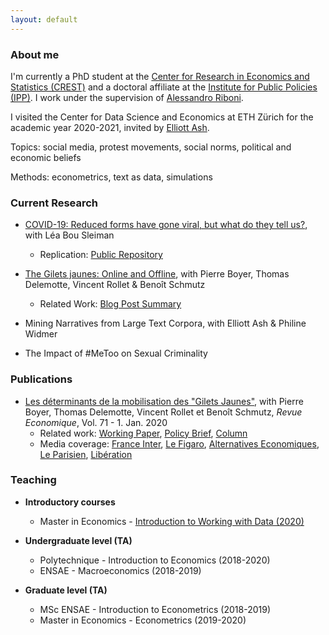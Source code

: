 ```yaml
---
layout: default
---
```


### About me

I'm currently a PhD student at the [Center for Research in Economics and Statistics (CREST)](http://crest.science/) and a doctoral affiliate at the [Institute for Public Policies (IPP)](https://www.ipp.eu/). I work under the supervision of [Alessandro Riboni](https://sites.google.com/site/alessandroriboni/). 

I visited the Center for Data Science and Economics at ETH Zürich for the academic year 2020-2021, invited by [Elliott Ash](https://elliottash.com/).

Topics: social media, protest movements, social norms, political and economic beliefs

Methods: econometrics, text as data, simulations

### Current Research

- [COVID-19: Reduced forms have gone viral, but what do they tell us?](https://drive.google.com/file/d/1ERjcGXD2jvfDFXdI0_NtF4X95UeQ5f4W/view?usp=sharing), with Léa Bou Sleiman
  - Replication: [Public Repository](https://gitlab.com/germain.gauthier/covid-reduced-forms-replication)
- [The Gilets jaunes: Online and Offline](https://drive.google.com/file/d/1GsRYCxlEpCC44sUcJ03qizSK7X4abN1K/view?usp=sharing), with Pierre Boyer, Thomas Delemotte, Vincent Rollet & Benoît Schmutz
  - Related Work: [Blog Post Summary](https://blog.ipp.eu/2020/07/15/vers-une-hybridation-des-mouvements-sociaux-et-des-reseaux-sociaux-lexemple-des-gilets-jaunes/)

- Mining Narratives from Large Text Corpora, with Elliott Ash & Philine Widmer

- The Impact of #MeToo on Sexual Criminality

### Publications

- [Les déterminants de la mobilisation des "Gilets Jaunes"](https://www.cairn.info/revue-economique-2020-1-page-109.htm), with Pierre Boyer, Thomas Delemotte, Vincent Rollet et Benoît Schmutz, *Revue Economique*, Vol. 71 - 1. Jan. 2020
  - Related work: [Working Paper](http://crest.science/RePEc/wpstorage/2019-06.pdf), [Policy Brief](https://www.ipp.eu/wp-content/uploads/2019/04/n39-notesIPP-avril2019.pdf), [Column](https://www.lemonde.fr/idees/article/2019/11/15/entre-facebook-et-le-rond-point-la-double-originalite-du-mouvement-des-gilets-jaunes_6019218_3232.html#xtor=AL-32280270)
  - Media coverage: [France Inter](https://www.franceinter.fr/societe/une-etude-determine-le-chomage-et-les-80-km-h-comme-source-de-la-mobilisation-des-gilets-jaunes), [Le Figaro](http://www.lefigaro.fr/vox/economie/les-gilets-jaunes-ont-ils-vraiment-a-voir-avec-le-passage-a-80-km-h-oui-20190417), [Alternatives Economiques](https://blogs.alternatives-economiques.fr/anota/2019/04/14/du-mur-aux-ronds-points-cartographie-de-l-emergence-des-gilets-jaunes), [Le Parisien](http://www.leparisien.fr/societe/limitation-a-80-km-h-le-grand-flou-20-04-2019-8057055.php), [Libération](https://www.liberation.fr/debats/2019/04/17/gilets-jaunes-le-80-kmh-ne-passe-pas_1721959)

### Teaching

- **Introductory courses**
  - Master in Economics - [Introduction to Working with Data (2020)](https://gitlab.com/germain.gauthier/code-for-econometrics-101/-/blob/master/poly.md)
  
- **Undergraduate level (TA)**
  - Polytechnique - Introduction to Economics (2018-2020)
  - ENSAE - Macroeconomics (2018-2019) 

- **Graduate level (TA)**
  - MSc ENSAE - Introduction to Econometrics (2018-2019)
  - Master in Economics - Econometrics (2019-2020) 
